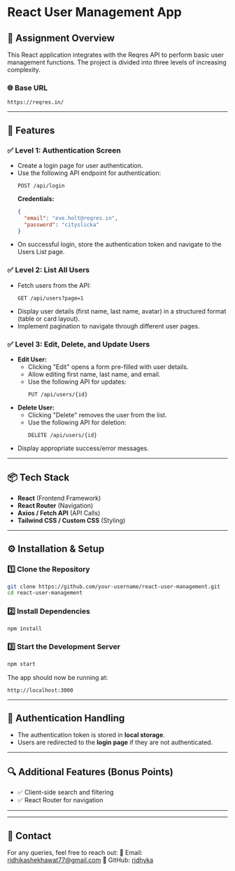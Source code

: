# React User Management App

## 🚀 Assignment Overview
This React application integrates with the Reqres API to perform basic user management functions. The project is divided into three levels of increasing complexity.

### 🌐 Base URL
```
https://reqres.in/
```

---

## 📌 Features

### ✅ Level 1: Authentication Screen
- Create a login page for user authentication.
- Use the following API endpoint for authentication:
  ```
  POST /api/login
  ```
  **Credentials:**
  ```json
  {
    "email": "eve.holt@reqres.in",
    "password": "cityslicka"
  }
  ```
- On successful login, store the authentication token and navigate to the Users List page.

### ✅ Level 2: List All Users
- Fetch users from the API:
  ```
  GET /api/users?page=1
  ```
- Display user details (first name, last name, avatar) in a structured format (table or card layout).
- Implement pagination to navigate through different user pages.

### ✅ Level 3: Edit, Delete, and Update Users
- **Edit User:**
  - Clicking "Edit" opens a form pre-filled with user details.
  - Allow editing first name, last name, and email.
  - Use the following API for updates:
    ```
    PUT /api/users/{id}
    ```
- **Delete User:**
  - Clicking "Delete" removes the user from the list.
  - Use the following API for deletion:
    ```
    DELETE /api/users/{id}
    ```
- Display appropriate success/error messages.

---

## 📦 Tech Stack
- **React** (Frontend Framework)
- **React Router** (Navigation)
- **Axios / Fetch API** (API Calls)
- **Tailwind CSS / Custom CSS** (Styling)

---

## ⚙️ Installation & Setup
### 1️⃣ Clone the Repository
```sh
git clone https://github.com/your-username/react-user-management.git
cd react-user-management
```

### 2️⃣ Install Dependencies
```sh
npm install
```

### 3️⃣ Start the Development Server
```sh
npm start
```

The app should now be running at:
```
http://localhost:3000
```

---

## 🔑 Authentication Handling
- The authentication token is stored in **local storage**.
- Users are redirected to the **login page** if they are not authenticated.

---

## 🔍 Additional Features (Bonus Points)
- ✅ Client-side search and filtering
- ✅ React Router for navigation


---

---

## 📧 Contact
For any queries, feel free to reach out:
📩 Email: [ridhikashekhawat77@gmail.com](mailto:ridhikashekhawat77@gmail.com.com)
🔗 GitHub: [ridhyka](https://github.com/ridhyka)
